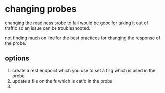 # changing probes

changing the readiness probe to fail would be good for taking it out of traffic so an issue can be troubleshooted.

not finding much on line for the best practices for changing the response of the probe.

## options

1. create a rest endpoint which you use to set a flag which is used in the probe
2. update a file on the fs which is cat'd in the probe
3.
